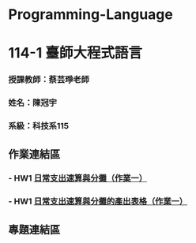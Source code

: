 # Programming-Language

# 114-1 臺師大程式語言

### 授課教師：蔡芸琤老師

### 姓名：陳冠宇

### 系級：科技系115

## 作業連結區
### - HW1 [日常支出速算與分攤（作業一）](https://github.com/guanyu1127/Programming-Language/blob/main/HW1.ipynb)
### - HW1 [日常支出速算與分攤的產出表格（作業一）](https://docs.google.com/spreadsheets/d/1zgd1GM9-Vi0JlwacPmbZF0Ci45QSX2t0EIZY1fmzfFE/edit?usp=sharing)

## 專題連結區
